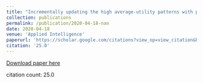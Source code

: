 ```yaml
---
title: "Incrementally updating the high average-utility patterns with pre-large concept"
collection: publications
permalink: /publication/2020-04-18-nan
date: 2020-04-18
venue: 'Applied Intelligence'
paperurl: 'https://scholar.google.com/citations?view_op=view_citation&hl=en&user=CCckbEUAAAAJ&citation_for_view=CCckbEUAAAAJ:zA6iFVUQeVQC'
citation: '25.0'
---
```

[Download paper here](https://scholar.google.com/citations?view_op=view_citation&hl=en&user=CCckbEUAAAAJ&citation_for_view=CCckbEUAAAAJ:zA6iFVUQeVQC)

citation count: 25.0